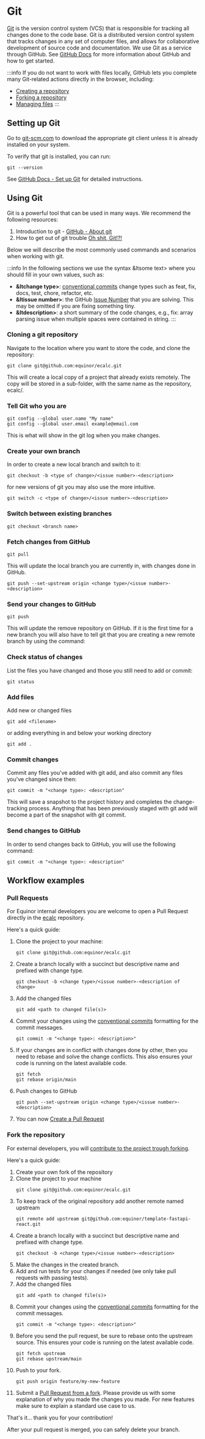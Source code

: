 # Git

[Git](https://git-scm.com/) is the version control system (VCS) that is responsible for tracking all changes done to the code base.
Git is a distributed version control system that tracks changes in any set of computer files, and allows for collaborative development
of source code and documentation. We use Git as a service through GitHub. See [GitHub Docs](https://docs.github.com/en/get-started)
for more information about GitHub and how to get started.

:::info
If you do not want to work with files locally, GitHub lets you complete many Git-related actions directly in the browser, including:

* [Creating a repository](https://docs.github.com/en/get-started/quickstart/set-up-git#:~:text=the%20browser%2C%20including%3A-,Creating%20a%20repository,-Forking%20a%20repository)
* [Forking a repository](https://docs.github.com/en/get-started/quickstart/set-up-git#:~:text=Creating%20a%20repository-,Forking%20a%20repository,-Managing%20files)
* [Managing files](https://docs.github.com/en/get-started/quickstart/set-up-git#:~:text=Forking%20a%20repository-,Managing%20files,-Being%20social)
:::

## Setting up Git
Go to [git-scm.com](https://git-scm.com/downloads) to download the appropriate git client unless it is already installed on your system.

To verify that git is installed, you can run:
```shell
git --version
```

See [GitHub Docs - Set up Git](https://docs.github.com/en/get-started/quickstart/set-up-git) for detailed instructions.

## Using Git
Git is a powerful tool that can be used in many ways. We recommend the following resources:

1. Introduction to git - [GitHub - About git](https://docs.github.com/en/get-started/using-git/about-git)
2. How to get out of git trouble [Oh shit, Git!?!](https://ohshitgit.com/)

Below we will describe the most commonly used commands and scenarios when working with git.

:::info
In the following sections we use the syntax &ltsome text> where you should fill in your own values, such as:
* **&ltchange type>**: [conventional commits](https://www.conventionalcommits.org/en/v1.0.0/) change types such as feat, fix, docs, test, chore, refactor, etc.
* **&ltissue number>**: the GitHub [Issue Number](https://github.com/equinor/ecalc) that you are solving. This may be omitted if you are fixing something tiny.
* **&ltdescription>**: a short summary of the code changes, e.g., fix: array parsing issue when multiple spaces were contained in string.
:::

### Cloning a git repository
Navigate to the location where you want to store the code, and clone the repository:

```shell
git clone git@github.com:equinor/ecalc.git
```

This will create a local copy of a project that already exists remotely. The copy will be stored in a sub-folder, with the
same name as the repository, ecalc/.

### Tell Git who you are
```shell
git config --global user.name "My name"
git config --global user.email example@email.com
```
This is what will show in the git log when you make changes.

### Create your own branch
In order to create a new local branch and switch to it:
```shell
git checkout -b <type of change>/<issue number>-<description>
```
for new versions of git you may also use the more intuitive.
```shell
git switch -c <type of change>/<issue number>-<description>
```

### Switch between existing branches
```shell
git checkout <branch name>
```

### Fetch changes from GitHub
```shell
git pull
```
This will update the local branch you are currently in, with changes done in GitHub.
```shell
git push --set-upstream origin <change type>/<issue number>-<description>
```

### Send your changes to GitHub
```shell
git push
```
This will update the remove repository on GitHub. If it is the first time for a new branch you will also
have to tell git that you are creating a new remote branch by using the command:

### Check status of changes
List the files you have changed and those you still need to add or commit:
```shell
git status
```

### Add files
Add new or changed files
```shell
git add <filename>
```
or adding everything in and below your working directory
```shell
git add .
```

### Commit changes
Commit any files you've added with git add, and also commit any files you've changed since then:	
```shell
git commit -m "<change type>: <description"
```
This will save a snapshot to the project history and completes the change-tracking process.
Anything that has been previously staged with git add will become a part of the snapshot with git commit.

### Send changes to GitHub
In order to send changes back to GitHub, you will use the following command:
```shell
git commit -m "<change type>: <description"
```

## Workflow examples

### Pull Requests
For Equinor internal developers you are welcome to open a Pull Request directly in the [ecalc](https://github.com/equinor/ecalc/) repository.

Here's a quick guide:

1. Clone the project to your machine:
    ```shell
    git clone git@github.com:equinor/ecalc.git
    ```
2. Create a branch locally with a succinct but descriptive name and prefixed with change type. 
    ```shell
    git checkout -b <change type>/<issue number>-<description of change>
    ```
3. Add the changed files 
    ```shell
    git add <path to changed file(s)>
    ```
4. Commit your changes using the [conventional commits](https://www.conventionalcommits.org/en/v1.0.0/) formatting for the commit messages. 
    ```shell
    git commit -m "<change type>: <description>"
    ```
5. If your changes are in conflict with changes done by other, then you need to rebase and solve the change conflicts. This also ensures your code is running on the latest available code.
    ```shell
    git fetch
    git rebase origin/main
    ```
6. Push changes to GitHub
    ```shell
    git push --set-upstream origin <change type>/<issue number>-<description>
    ```
7. You can now [Create a Pull Request](https://docs.github.com/en/pull-requests/collaborating-with-pull-requests/proposing-changes-to-your-work-with-pull-requests/creating-a-pull-request) 

### Fork the repository

For external developers, you will [contribute to the project trough forking](https://docs.github.com/en/get-started/quickstart/contributing-to-projects). 

Here's a quick guide:

1. Create your own fork of the repository
2. Clone the project to your machine
    ```shell
    git clone git@github.com:equinor/ecalc.git
    ```
3. To keep track of the original repository add another remote named upstream
    ```shell
    git remote add upstream git@github.com:equinor/template-fastapi-react.git
    ```
4. Create a branch locally with a succinct but descriptive name and prefixed with change type. 
    ```shell
    git checkout -b <change type>/<issue number>-<description>
    ```
5. Make the changes in the created branch. 
6. Add and run tests for your changes if needed (we only take pull requests with passing tests).
7. Add the changed files 
    ```shell
    git add <path to changed file(s)>
    ```
8. Commit your changes using the [conventional commits](https://www.conventionalcommits.org/en/v1.0.0/) formatting for the commit messages. 
    ```shell
    git commit -m "<change type>: <description>"
    ```
9. Before you send the pull request, be sure to rebase onto the upstream source. This ensures your code is running on the latest available code.
    ```shell
    git fetch upstream
    git rebase upstream/main
    ```
10. Push to your fork.
    ```shell
    git push origin feature/my-new-feature
    ```
11. Submit a [Pull Request from a fork](https://docs.github.com/en/pull-requests/collaborating-with-pull-requests/proposing-changes-to-your-work-with-pull-requests/creating-a-pull-request-from-a-fork). Please provide us with some explanation of why you made the changes you made. For new features make sure to explain a standard use case to us. 

That's it... thank you for your contribution!

After your pull request is merged, you can safely delete your branch. 
